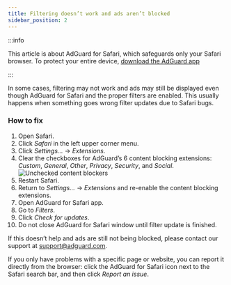 ```yaml
---
title: Filtering doesn’t work and ads aren’t blocked
sidebar_position: 2
---
```


:::info

This article is about AdGuard for Safari, which safeguards only your Safari browser. To protect your entire device, [download the AdGuard app](https://agrd.io/download-kb-adblock)

:::

In some cases, filtering may not work and ads may still be displayed even though AdGuard for Safari and the proper filters are enabled. This usually happens when something goes wrong filter updates due to Safari bugs.

### How to fix

 1. Open Safari.
 2. Click *Safari* in the left upper corner menu.
 3. Click *Settings…* → *Extensions*.
 4. Clear the checkboxes for AdGuard’s 6 content blocking extensions: *Custom*, *General*, *Other*, *Privacy*, *Security*, and *Social*.
    ![Unchecked content blockers](https://cdn.adtidy.org/content/Kb/ad_blocker/safari/adg-safari-unchecked-cbs.png)
 5. Restart Safari.
 6. Return to *Settings...* → *Extensions* and re-enable the content blocking extensions.
 7. Open AdGuard for Safari app.
 8. Go to *Filters*.
 9. Click *Check for updates*.
 10. Do not close AdGuard for Safari window until filter update is finished.

If this doesn’t help and ads are still not being blocked, please contact our support at support@adguard.com.

If you only have problems with a specific page or website, you can report it directly from the browser: click the AdGuard for Safari icon next to the Safari search bar, and then click *Report an issue*.
